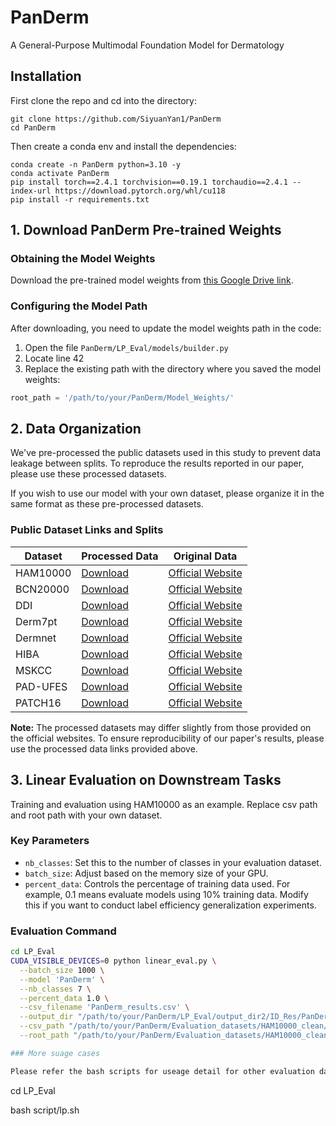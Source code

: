# PanDerm
A General-Purpose Multimodal Foundation Model for Dermatology


## Installation
First clone the repo and cd into the directory:
```shell
git clone https://github.com/SiyuanYan1/PanDerm
cd PanDerm
```
Then create a conda env and install the dependencies:
```shell
conda create -n PanDerm python=3.10 -y
conda activate PanDerm
pip install torch==2.4.1 torchvision==0.19.1 torchaudio==2.4.1 --index-url https://download.pytorch.org/whl/cu118
pip install -r requirements.txt
```

## 1. Download PanDerm Pre-trained Weights

### Obtaining the Model Weights
Download the pre-trained model weights from [this Google Drive link](https://drive.google.com/file/d/1XHKRk2p-dS1PFQE-xRbOM3yx47i3bXmi/view?usp=sharing).

### Configuring the Model Path
After downloading, you need to update the model weights path in the code:

1. Open the file `PanDerm/LP_Eval/models/builder.py`
2. Locate line 42
3. Replace the existing path with the directory where you saved the model weights:

```python
root_path = '/path/to/your/PanDerm/Model_Weights/'
```
## 2. Data Organization

We've pre-processed the public datasets used in this study to prevent data leakage between splits. To reproduce the results reported in our paper, please use these processed datasets.

If you wish to use our model with your own dataset, please organize it in the same format as these pre-processed datasets.

### Public Dataset Links and Splits

| Dataset | Processed Data | Original Data |
|---------|----------------|---------------|
| HAM10000 | [Download](https://drive.google.com/file/d/1D9Q4B50Z5tyj5fd5EE9QWmFrg66vGvfA/view?usp=sharing) | [Official Website](https://challenge.isic-archive.com/data/#2018) |
| BCN20000 | [Download](https://drive.google.com/file/d/1jn1h1jWjd4go7BQ5fFWMRBMtq7poSlfi/view?usp=sharing) | [Official Website](https://figshare.com/articles/journal_contribution/BCN20000_Dermoscopic_Lesions_in_the_Wild/24140028/1) |
| DDI | [Download](https://drive.google.com/file/d/1F5RVqBUIxYcub1OkBm6yHTyV2TkHc65B/view?usp=sharing) | [Official Website](https://ddi-dataset.github.io/index.html) |
| Derm7pt | [Download](https://drive.google.com/file/d/1OYAmqG93eWLdf7dIkulY_fr0ZScvRLRg/view?usp=sharing) | [Official Website](https://derm.cs.sfu.ca/Welcome.html) |
| Dermnet | [Download](https://drive.google.com/file/d/1WrvReon2gA3sF9rqQGqivglG7HLFJ8he/view?usp=sharing) | [Official Website](https://www.kaggle.com/datasets/shubhamgoel27/dermnet) |
| HIBA | [Download](https://drive.google.com/file/d/1Sg0gFhfBaNNoeunF7C0HZgDbp5EDV436/view?usp=sharing) | [Official Website](https://www.isic-archive.com) |
| MSKCC | [Download](https://drive.google.com/file/d/17ma4tREXHAq1ZcBT7lZBhwO-3UHSbDW2/view?usp=sharing) | [Official Website](https://www.isic-archive.com) |
| PAD-UFES | [Download](https://drive.google.com/file/d/1NLv0EH3QENuRxW-_-BSf4KMP9cPjBk9o/view?usp=sharing) | [Official Website](https://www.kaggle.com/datasets/mahdavi1202/skin-cancer) |
| PATCH16 | [Download](https://drive.google.com/file/d/1wDMIfYrQatkeADoneHgjXQrawVMK-TFL/view?usp=sharing) | [Official Website](https://heidata.uni-heidelberg.de/dataset.xhtml?persistentId=doi:10.11588/data/7QCR8S) |

**Note:** The processed datasets may differ slightly from those provided on the official websites. To ensure reproducibility of our paper's results, please use the processed data links provided above.

## 3. Linear Evaluation on Downstream Tasks

Training and evaluation using HAM10000 as an example. Replace csv path and root path with your own dataset.

### Key Parameters

- `nb_classes`: Set this to the number of classes in your evaluation dataset.
- `batch_size`: Adjust based on the memory size of your GPU.
- `percent_data`: Controls the percentage of training data used. For example, 0.1 means evaluate models using 10% training data. Modify this if you want to conduct label efficiency generalization experiments.

### Evaluation Command

```bash
cd LP_Eval
CUDA_VISIBLE_DEVICES=0 python linear_eval.py \
  --batch_size 1000 \
  --model 'PanDerm' \
  --nb_classes 7 \
  --percent_data 1.0 \
  --csv_filename 'PanDerm_results.csv' \
  --output_dir "/path/to/your/PanDerm/LP_Eval/output_dir2/ID_Res/PanDerm_res/" \
  --csv_path "/path/to/your/PanDerm/Evaluation_datasets/HAM10000_clean/ISIC2018_splits/HAM_clean.csv" \
  --root_path "/path/to/your/PanDerm/Evaluation_datasets/HAM10000_clean/ISIC2018/"

### More suage cases

Please refer the bash scripts for useage detail for other evaluation datasets. You can choose the model from models, we provided 9 running code to evaluate on 9 public datasets.

```
cd LP_Eval

bash script/lp.sh
```

